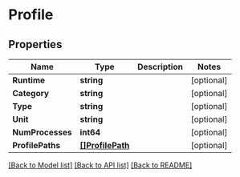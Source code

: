 # Profile

## Properties

Name | Type | Description | Notes
------------ | ------------- | ------------- | -------------
**Runtime** | **string** |  | [optional] 
**Category** | **string** |  | [optional] 
**Type** | **string** |  | [optional] 
**Unit** | **string** |  | [optional] 
**NumProcesses** | **int64** |  | [optional] 
**ProfilePaths** | [**[]ProfilePath**](ProfilePath.md) |  | [optional] 

[[Back to Model list]](../README.md#documentation-for-models) [[Back to API list]](../README.md#documentation-for-api-endpoints) [[Back to README]](../README.md)


